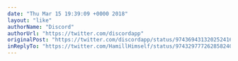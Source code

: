 ```yaml
---
date: "Thu Mar 15 19:39:09 +0000 2018"
layout: "like"
authorName: "Discord"
authorUrl: "https://twitter.com/discordapp"
originalPost: "https://twitter.com/discordapp/status/974369431320252416"
inReplyTo: "https://twitter.com/HamillHimself/status/974329777262858240"
---
```

